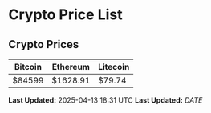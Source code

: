 # Crypto Price List

## Crypto Prices
| Bitcoin | Ethereum | Litecoin |
| ------- | -------- | -------- |
| $84599 | $1628.91 | $79.74 |
**Last Updated:** 2025-04-13 18:31 UTC
**Last Updated:** $DATE$
